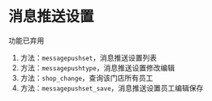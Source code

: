 # 消息推送设置

功能已弃用

1. 方法：`messagepushset`，消息推送设置列表
2. 方法：`messagepushtype`，消息推送设置修改编辑
3. 方法：`shop_change`，查询该门店所有员工
4. 方法：`messagepushset_save`，消息推送设置员工编辑保存

